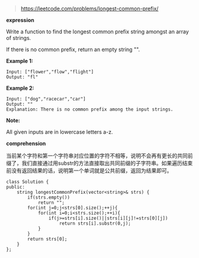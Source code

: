 >https://leetcode.com/problems/longest-common-prefix/

**expression**

Write a function to find the longest common prefix string amongst an array of strings.

If there is no common prefix, return an empty string "".

**Example 1:**

    Input: ["flower","flow","flight"]
    Output: "fl"

**Example 2:**

    Input: ["dog","racecar","car"]
    Output: ""
    Explanation: There is no common prefix among the input strings.

**Note:**

All given inputs are in lowercase letters a-z.

**comprehension**

当前某个字符和第一个字符串对应位置的字符不相等，说明不会再有更长的共同前缀了，我们直接通过用substr的方法直接取出共同前缀的子字符串。如果遍历结束前没有返回结果的话，说明第一个单词就是公共前缀，返回为结果即可。

```
class Solution {
public:
    string longestCommonPrefix(vector<string>& strs) {
        if(strs.empty())
            return "";
        for(int j=0;j<strs[0].size();++j){
            for(int i=0;i<strs.size();++i){
                if(j>=strs[i].size()||strs[i][j]!=strs[0][j])
                    return strs[i].substr(0,j);
            }
        }
        return strs[0];
    }
};
```
